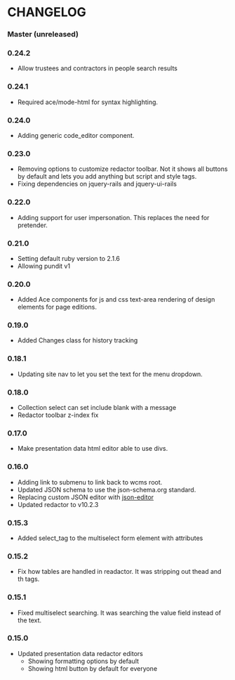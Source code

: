 # CHANGELOG

### Master (unreleased)

### 0.24.2

* Allow trustees and contractors in people search results

### 0.24.1

* Required ace/mode-html for syntax highlighting.

### 0.24.0

* Adding generic code_editor component.

### 0.23.0

* Removing options to customize redactor toolbar. Not it shows all buttons by default and lets you add anything but script and style tags.
* Fixing dependencies on jquery-rails and jquery-ui-rails

### 0.22.0

* Adding support for user impersonation. This replaces the need for pretender.

### 0.21.0

* Setting default ruby version to 2.1.6
* Allowing pundit v1

### 0.20.0

* Added Ace components for js and css text-area rendering of design elements for page editions.

### 0.19.0

* Added Changes class for history tracking

### 0.18.1

* Updating site nav to let you set the text for the menu dropdown.

### 0.18.0

* Collection select can set include blank with a message
* Redactor toolbar z-index fix

### 0.17.0

* Make presentation data html editor able to use divs.

### 0.16.0

* Adding link to submenu to link back to wcms root.
* Updated JSON schema to use the json-schema.org standard.
* Replacing custom JSON editor with [json-editor](https://github.com/jdorn/json-editor/)
* Updated redactor to v10.2.3

### 0.15.3

* Added select_tag to the multiselect form element with attributes

### 0.15.2

* Fix how tables are handled in readactor. It was stripping out thead and th tags.

### 0.15.1

* Fixed multiselect searching. It was searching the value field instead of the text.

### 0.15.0

* Updated presentation data redactor editors
  * Showing formatting options by default
  * Showing html button by default for everyone
